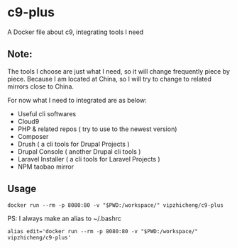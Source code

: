 # c9-plus
A Docker file about c9, integrating tools I need

## Note:

The tools I choose are just what I need, so it will change frequently piece by piece. Because I am located at China, so I will try to change to related mirrors close to China.

For now what I need to integrated are as below:

- Useful cli softwares
- Cloud9
- PHP & related repos ( try to use to the newest version)
- Composer
- Drush ( a cli tools for Drupal Projects )
- Drupal Console ( another Drupal cli tools )
- Laravel Installer ( a cli tools for Laravel Projects )
- NPM taobao mirror

## Usage

```
docker run --rm -p 8080:80 -v "$PWD:/workspace/" vipzhicheng/c9-plus
```

PS: I always make an alias to ~/.bashrc

```
alias edit='docker run --rm -p 8080:80 -v "$PWD:/workspace/" vipzhicheng/c9-plus'
```